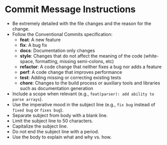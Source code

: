 # Commit Message Instructions

- Be extremely detailed with the file changes and the reason for the change.
- Follow the Conventional Commits specification:
  - **feat**: A new feature
  - **fix**: A bug fix
  - **docs**: Documentation only changes
  - **style**: Changes that do not affect the meaning of the code (white-space, formatting, missing semi-colons, etc)
  - **refactor**: A code change that neither fixes a bug nor adds a feature
  - **perf**: A code change that improves performance
  - **test**: Adding missing or correcting existing tests
  - **chore**: Changes to the build process or auxiliary tools and libraries such as documentation generation
- Include a scope when relevant (e.g., `feat(parser): add ability to parse arrays`).
- Use the imperative mood in the subject line (e.g., `fix bug` instead of `fixed bug` or `fixes bug`).
- Separate subject from body with a blank line.
- Limit the subject line to 50 characters.
- Capitalize the subject line.
- Do not end the subject line with a period.
- Use the body to explain what and why vs. how.
